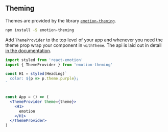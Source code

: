 ## Theming

Themes are provided by the library [`emotion-theming`](https://github.com/emotion-js/emotion/tree/master/packages/emotion-theming).


```bash
npm install -S emotion-theming
```

Add `ThemeProvider` to the top level of your app and whenever you need the theme prop wrap your component in `withTheme`. The api is laid out in detail [in the documentation](https://github.com/emotion-js/emotion/tree/master/packages/emotion-theming/README.md#api).

```jsx
import styled from 'react-emotion'
import { ThemeProvider } from 'emotion-theming'

const H1 = styled(Heading)`
  color: ${p => p.theme.purple};
`


const App = () => (
  <ThemeProvider theme={theme}>
    <H1>
      emotion
    </H1>
  </ThemeProvider>
)
```




